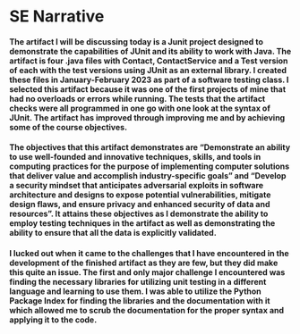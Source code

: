 # SE Narrative
#### The artifact I will be discussing today is a Junit project designed to demonstrate the capabilities of JUnit and its ability to work with Java. The artifact is four .java files with Contact, ContactService and a Test version of each with the test versions using JUnit as an external library. I created these files in January-February 2023 as part of a software testing class. I selected this artifact because it was one of the first projects of mine that had no overloads or errors while running. The tests that the artifact checks were all programmed in one go with one look at the syntax of JUnit. The artifact has improved through improving me and by achieving some of the course objectives.
#### The objectives that this artifact demonstrates are “Demonstrate an ability to use well-founded and innovative techniques, skills, and tools in computing practices for the purpose of implementing computer solutions that deliver value and accomplish industry-specific goals” and “Develop a security mindset that anticipates adversarial exploits in software architecture and designs to expose potential vulnerabilities, mitigate design flaws, and ensure privacy and enhanced security of data and resources”. It attains these objectives as I demonstrate the ability to employ testing techniques in the artifact as well as demonstrating the ability to ensure that all the data is explicitly validated.
#### I lucked out when it came to the challenges that I have encountered in the development of the finished artifact as they are few, but they did make this quite an issue. The first and only major challenge I encountered was finding the necessary libraries for utilizing unit testing in a different language and learning to use them. I was able to utilize the Python Package Index for finding the libraries and the documentation with it which allowed me to scrub the documentation for the proper syntax and applying it to the code.
